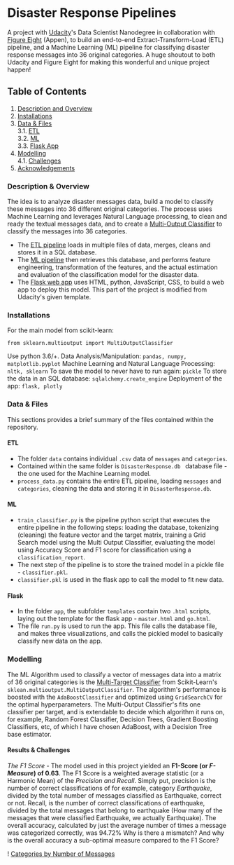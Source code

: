 # Disaster Response Pipelines

A project with [Udacity](https://www.udacity.com/)'s Data Scientist Nanodegree in collaboration with [Figure Eight](https://appen.com/) (Appen), to build an end-to-end Extract-Transform-Load (ETL) pipeline, and a Machine Learning (ML) pipeline for classifying disaster response messages into 36 original categories. A huge shoutout to both Udacity and Figure Eight for making this wonderful and unique project happen!

## Table of Contents

1. [Description and Overview](#description)
2. [Installations](#Installations)
3. [Data & Files](#data) <br>
   3.1. [ETL](#ETL) <br>
   3.2. [ML](#ML) <br>
   3.3. [Flask App](#Flask) <br>
4. [Modelling](#Modelling) <br>
   4.1. [Challenges](#Challenges) <br>
5. [Acknowledgements](#Acknowledgements)

<a name = "description"></a>

### Description & Overview

The idea is to analyze disaster messages data, build a model to classify these messages into 36 different original categories. The process uses Machine Learning and leverages Natural Language processing, to clean and ready the textual messages data, and to create a [Multi-Output Classifier](https://scikit-learn.org/stable/modules/generated/sklearn.multioutput.MultiOutputClassifier.html) to classify the messages into 36 categories.

- The [ETL pipeline](data/process_data.py) loads in multiple files of data, merges, cleans and stores it in a SQL database.
- The [ML pipeline](models/train_classifier.py) then retrieves this database, and performs feature engineering, transformation of the features, and the actual estimation and evaluation of the classification model for the disaster data.
- The [Flask web app](app/run.py) uses HTML, python, JavaScript, CSS, to build a web app to deploy this model. This part of the project is modified from Udacity's given template.

### Installations

For the main model from scikit-learn:

    from sklearn.multioutput import MultiOutputClassifier

Use python 3.6/+.
Data Analysis/Manipulation: `pandas, numpy, matplotlib.pyplot`
Machine Learning and Natural Language Processing: `nltk, sklearn`
To save the model to never have to run again: `pickle`
To store the data in an SQL database: `sqlalchemy.create_engine`
Deployment of the app: `flask, plotly`

<a name="data"></a>

### Data & Files

This sections provides a brief summary of the files contained within the repository.

#### ETL

- The folder `data` contains individual `.csv` data of `messages` and `categories`.
- Contained within the same folder is `DisasterResponse.db ` database file - the one used for the Machine Learning model.
- `process_data.py` contains the entire ETL pipeline, loading `messages` and `categories`, cleaning the data and storing it in `DisasterResponse.db`.

#### ML

- `train_classifier.py` is the pipeline python script that executes the entire pipeline in the following steps: loading the database, tokenizing (cleaning) the feature vector and the target matrix, training a Grid Search model using the Multi Output Classifier, evaluating the model using Accuracy Score and F1 score for classification using a `classification_report`.
- The next step of the pipeline is to store the trained model in a pickle file - `classifier.pkl`.
- `classifier.pkl` is used in the flask app to call the model to fit new data.

#### Flask

- In the folder `app`, the subfolder `templates` contain two `.html` scripts, laying out the template for the flask app - `master.html` and `go.html`.
- The file `run.py` is used to run the app. This file calls the database file, and makes three visualizations, and calls the pickled model to basically classify new data on the app.

### Modelling

The ML Algorithm used to classify a vector of messages data into a matrix of 36 original categories is the [Multi-Target Classifier](https://scikit-learn.org/stable/modules/generated/sklearn.multioutput.MultiOutputClassifier.html) from Scikit-Learn's `sklean.multioutput.MultiOutputClassifier`.
The algorithm's performance is boosted with the `AdaBoostClassifier` and optimized using `GridSearchCV` for the optimal hyperparameters. The Multi-Output Classifier's fits one classifier per target, and is extendable to decide which algorithm it runs on, for example, Random Forest Classifier, Decision Trees, Gradient Boosting Classifiers, etc, of which I have chosen AdaBoost, with a Decision Tree base estimator.

#### Results & Challenges

_The F1 Score_ - The model used in this project yielded an **F1-Score (or _F-Measure_) of 0.63**. The F1 Score is a weighted average statistic (or a Harmonic Mean) of the _Precision and Recall_. Simply put, precision is the number of correct classifications of for example, category _Earthquake_, divided by the total number of messages classified as Earthquake, correct or not. Recall, is the number of correct classifications of earthquake, divided by the total messages that belong to earthquake (How many of the messages that were classified Earthquake, we actually Earthquake).
The overall accuracy, calculated by just the average number of times a message was categorized correctly, was 94.72% Why is there a mismatch? And why is the overall accuracy a sub-optimal measure compared to the F1 Score?

! [Categories by Number of Messages](DISASTER_OUTPUT/graph_2_categories.png)
